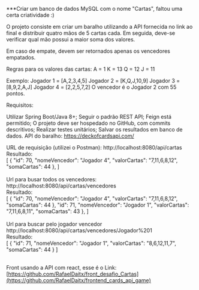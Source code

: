 ***Criar um banco de dados MySQL com o nome "Cartas", faltou uma certa criatividade :)


O projeto consiste em criar um baralho utilizando a API fornecida no link ao final e distribuir quatro mãos de 5 cartas cada. Em seguida, deve-se verificar qual mão possui a maior soma dos valores.

Em caso de empate, devem ser retornados apenas os vencedores empatados.

Regras para os valores das cartas: A = 1 K = 13 Q = 12 J = 11

Exemplo: Jogador 1 = [A,2,3,4,5]
Jogador 2 = [K,Q,J,10,9]
Jogador 3 = [8,9,2,A,J]
Jogador 4 = [2,2,5,7,2]
O vencedor é o Jogador 2 com 55 pontos.

Requisitos:

Utilizar Spring Boot/Java 8+;
Seguir o padrão REST API;
Feign está permitido;
O projeto deve ser hospedado no GitHub, com commits descritivos;
Realizar testes unitários;
Salvar os resultados em banco de dados.
API do baralho: https://deckofcardsapi.com/



URL de requisição (utilizei o Postman): http://localhost:8080/api/cartas </br>
Resultado: </br>
[
    {
        "id": 70,
        "nomeVencedor": "Jogador 4",
        "valorCartas": "7,11,6,8,12",
        "somaCartas": 44
    },
] </br>
</br>
Url para busar todos os vencedores: http://localhost:8080/api/cartas/vencedores </br>
Resultado: </br>
[
    {
        "id": 70,
        "nomeVencedor": "Jogador 4",
        "valorCartas": "7,11,6,8,12",
        "somaCartas": 44
    },
     "id": 71,
        "nomeVencedor": "Jogador 1",
        "valorCartas": "7,11,6,8,11",
        "somaCartas": 43
    },
] </br></br>
Url para buscar pelo jogador vencedor http://localhost:8080/api/cartas/vencedores/Jogador%201 </br>
Resultado: </br>
[
    {
        "id": 71,
        "nomeVencedor": "Jogador 1",
        "valorCartas": "8,6,12,11,7",
        "somaCartas": 44
    }
] </br></br>

Front usando a API com react, esse é o Link: </br>
[https://github.com/RafaelDaitx/front_desafio_Cartas](https://github.com/RafaelDaitx/frontend_cards_api_game) </br></br>

